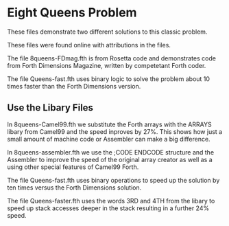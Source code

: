 # Eight Queens Problem

These files demonstrate two different solutions to this classic problem. 

These files were found online with attributions in the files. 

The file 8queens-FDmag.fth is from Rosetta code and demonstrates code from Forth Dimensions Magazine, written by competetant Forth coder.

The file Queens-fast.fth uses binary logic to solve the problem
about 10 times faster than the Forth Dimensions version. 

## Use the Libary Files
In 8queens-Camel99.fth we substitute the Forth arrays with the ARRAYS libary from Camel99 and the speed inproves by 27%. This shows how just a small amount of machine code or Assembler can make a big difference.

In 8queens-assembler.fth we use the ;CODE ENDCODE structure and the Assembler to improve the speed of the original array creator as well as a using other special features of Camel99 Forth. 

The file Queens-fast.fth uses binary operations to speed up the solution by ten times versus the Forth Dimensions solution.  

The file Queens-faster.fth uses the words 3RD and 4TH from the libary to speed up stack accesses deeper in the stack resulting in a further 24% speed. 